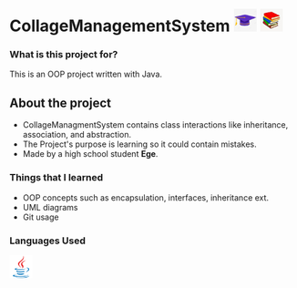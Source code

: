# CollageManagementSystem <img src="graduation cap.png" alt="cap" width="40" height="40"/> <img src="stacked books.jpeg" alt="cap" width="40" height="40"/>


### What is this project for?

This is an OOP project written with Java.

## About the project

- CollageManagmentSystem contains class interactions like inheritance, association, and abstraction.
- The Project's purpose is learning so it could contain mistakes.
- Made by a high school student **Ege**.

### Things that I learned

- OOP concepts such as encapsulation, interfaces, inheritance ext.
- UML diagrams
- Git usage

### Languages Used

<img src="https://github.com/devicons/devicon/blob/master/icons/java/java-original.svg" alt="java" width="40" height="40"/>
